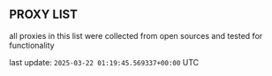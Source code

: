 ## PROXY LIST

all proxies in this list were collected from open sources and tested for functionality

last update: `2025-03-22 01:19:45.569337+00:00` UTC